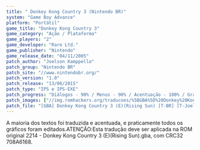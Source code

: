 ```yaml
---
title: " Donkey Kong Country 3 (Nintendo BR)"
system: "Game Boy Advance"
platform: "Portátil"
game_title: "Donkey Kong Country 3"
game_category: "Ação / Plataforma"
game_players: "2"
game_developer: "Rare Ltd."
game_publisher: "Nintendo"
game_release_date: "04/11/2005"
patch_author: "Joelson Kamppello"
patch_group: "Nintendo BR"
patch_site: "//www.nintendobr.org/"
patch_version: "1.0"
patch_release: "13/06/2015"
patch_type: "IPS e IPS-EXE"
patch_progress: "Diálogos - 90% / Menus - 90% / Acentuação - 100% / Gráficos - 95% / Revisão - 100%"
patch_images: ["//img.romhackers.org/traducoes/%5BGBA%5D%20Donkey%20Kong%20Country%203%20-%20Nintendo%20BR%20-%201.png","//img.romhackers.org/traducoes/%5BGBA%5D%20Donkey%20Kong%20Country%203%20-%20Nintendo%20BR%20-%202.png","//img.romhackers.org/traducoes/%5BGBA%5D%20Donkey%20Kong%20Country%203%20-%20Nintendo%20BR%20-%203.png"]
patch_file: "[GBA] Donkey Kong Country 3 (E)(Rising Sun) [T-BR] [T-Joelson Kamppello G-Nintendo BR] [V-1.0 P-90% A-2015].zip"
---
```

A maioria dos textos foi traduzida e acentuada, e praticamente todos os gráficos foram editados.ATENÇÃO:Esta tradução deve ser aplicada na ROM original 2214 - Donkey Kong Country 3 (E)(Rising Sun).gba, com CRC32 708A6168.